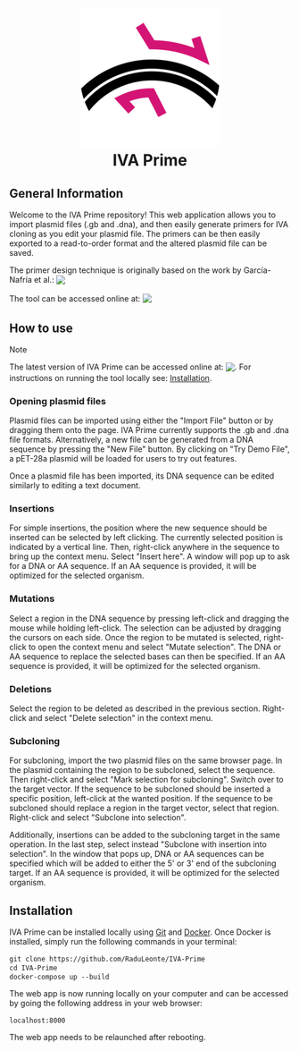<h1 align="center">
  <br>
  <a href="https://ivaprime.com"><img src="IVA Prime logo.png"/></a>
  <br>
  <b>IVA Prime</b>
  <br>
</h1>

## General Information

Welcome to the IVA Prime repository! This web application allows you to import plasmid files (.gb and .dna), and then easily generate primers for IVA cloning as you edit your plasmid file. The primers can be then easily exported to a read-to-order format and the altered plasmid file can be saved.

The primer design technique is originally based on the work by García-Nafría et al.: <a style="vertical-align: middle" href="https://www.nature.com/articles/srep27459"><img src="https://img.shields.io/badge/DOI-10.1038/srep27459-green"></a>

The tool can be accessed online at: <a style="vertical-align: middle" href="https://ivaprime.com"><img src="https://img.shields.io/badge/IVA Prime-Web_App-8A2BE2"></a>


## How to use

> [!NOTE]
> The latest version of IVA Prime can be accessed online at: <a style="vertical-align: middle" href="https://ivaprime.com"><img src="https://img.shields.io/badge/IVA Prime-Web_App-8A2BE2"></a>. For instructions on running the tool locally see: [Installation](#installation).

### Opening plasmid files

Plasmid files can be imported using either the "Import File" button or by dragging them onto the page. IVA Prime currently supports the .gb and .dna file formats. Alternatively, a new file can be generated from a DNA sequence by pressing the "New File" button. By clicking on "Try Demo File", a pET-28a plasmid will be loaded for users to try out features.

Once a plasmid file has been imported, its DNA sequence can be edited similarly to editing a text document.

### Insertions

For simple insertions, the position where the new sequence should be inserted can be selected by left clicking. The currently selected position is indicated by a vertical line. Then, right-click anywhere in the sequence to bring up the context menu. Select "Insert here". A window will pop up to ask for a DNA or AA sequence. If an AA sequence is provided, it will be optimized for the selected organism.

### Mutations

Select a region in the DNA sequence by pressing left-click and dragging the mouse while holding left-click. The selection can be adjusted by dragging the cursors on each side. Once the region to be mutated is selected, right-click to open the context menu and select "Mutate selection". The DNA or AA sequence to replace the selected bases can then be specified. If an AA sequence is provided, it will be optimized for the selected organism.

### Deletions

Select the region to be deleted as described in the previous section. Right-click and select "Delete selection" in the context menu.

### Subcloning

For subcloning, import the two plasmid files on the same browser page. In the plasmid containing the region to be subcloned, select the sequence. Then right-click and select "Mark selection for subcloning". Switch over to the target vector. If the sequence to be subcloned should be inserted a specific position, left-click at the wanted position. If the sequence to be subcloned should replace a region in the target vector, select that region. Right-click and select "Subclone into selection".

Additionally, insertions can be added to the subcloning target in the same operation. In the last step, select instead "Subclone with insertion into selection". In the window that pops up, DNA or AA sequences can be specified which will be added to either the 5' or 3' end of the subcloning target. If an AA sequence is provided, it will be optimized for the selected organism.

## Installation

IVA Prime can be installed locally using [Git](https://git-scm.com/) and [Docker](https://www.docker.com/). Once Docker is installed, simply run the following commands in your terminal:

```
git clone https://github.com/RaduLeonte/IVA-Prime
cd IVA-Prime
docker-compose up --build
```

The web app is now running locally on your computer and can be accessed by going the following address in your web browser:

```
localhost:8000
```

The web app needs to be relaunched after rebooting.
